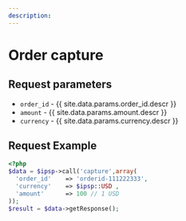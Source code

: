 ```yaml
---
description:
---
```


# Order capture

## Request parameters

- `order_id` - {{ site.data.params.order_id.descr }}
- `amount` - {{ site.data.params.amount.descr }}
- `currency` - {{ site.data.params.currency.descr }}

## Request Example

```php
<?php
$data = $ipsp->call('capture',array(
  'order_id'    => 'orderid-111222333',
  'currency'    => $ipsp::USD ,
  'amount'      => 100 // 1 USD
));
$result = $data->getResponse();
```